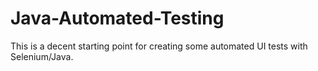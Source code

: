 # Java-Automated-Testing


This is a decent starting point for creating some automated UI tests with Selenium/Java.
